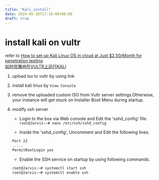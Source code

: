 ```yaml
---
title: "Kali_install"
date: 2019-05-26T17:18:09+08:00
draft: true
---
```


# install kali on vultr
refer to 
[How to set up Kali Linux OS in cloud at Just $2.50/Month for penetration testing](https://arulkumar.in/how-to-set-up-kali-linux-in-cloud-at-just-2-50-month-for-penetration-testing/) <br>
[如何优雅地在VULTR上运行KALI](http://gt4404gb.top/archives/669)

1. upload iso to vultr by using link
2. install kali linux by `View Console`
3. remove the uploaded custom ISO from Vultr server settings.Otherwise, your instance will get stuck on Installer Boot Menu during startup.
4. modify ssh server
    - Login to the box via Web console and Edit the 'sshd_config' file.
    `root@Jarvis:~# nano /etc/ssh/sshd_config`

    - Inside the 'sshd_config', Uncomment and Edit the 
    following lines. 
    ```sh
    Port 22     
    .....   
    PermitRootLogin yes
    ```

    - Enable the SSH service on startup by using following commands.
    ```sh
    root@Jarvis:~# systemctl start ssh
    root@Jarvis:~# systemctl enable ssh
    ```
